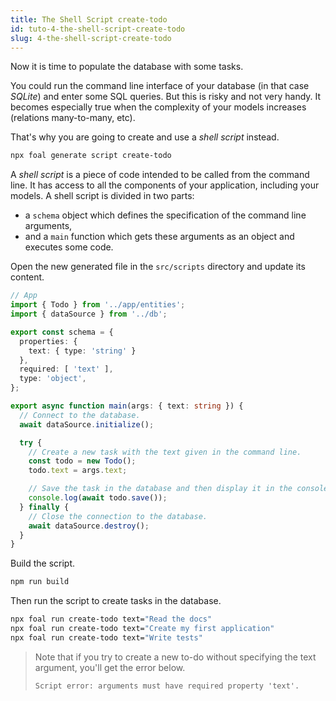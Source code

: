 ```yaml
---
title: The Shell Script create-todo
id: tuto-4-the-shell-script-create-todo
slug: 4-the-shell-script-create-todo
---
```


Now it is time to populate the database with some tasks.

You could run the command line interface of your database (in that case *SQLite*) and enter some SQL queries. But this is risky and not very handy. It becomes especially true when the complexity of your models increases (relations many-to-many, etc).

That's why you are going to create and use a *shell script* instead.

```sh
npx foal generate script create-todo
```

A *shell script* is a piece of code intended to be called from the command line. It has access to all the components of your application, including your models. A shell script is divided in two parts:

- a `schema` object which defines the specification of the command line arguments,
- and a `main` function which gets these arguments as an object and executes some code.

Open the new generated file in the `src/scripts` directory and update its content.

```typescript
// App
import { Todo } from '../app/entities';
import { dataSource } from '../db';

export const schema = {
  properties: {
    text: { type: 'string' }
  },
  required: [ 'text' ],
  type: 'object',
};

export async function main(args: { text: string }) {
  // Connect to the database.
  await dataSource.initialize();

  try {
    // Create a new task with the text given in the command line.
    const todo = new Todo();
    todo.text = args.text;

    // Save the task in the database and then display it in the console.
    console.log(await todo.save());
  } finally {
    // Close the connection to the database.
    await dataSource.destroy();
  }
}

```

Build the script.

```sh
npm run build
```

Then run the script to create tasks in the database.

```sh
npx foal run create-todo text="Read the docs"
npx foal run create-todo text="Create my first application"
npx foal run create-todo text="Write tests"
```

> Note that if you try to create a new to-do without specifying the text argument, you'll get the error below.
>
> `Script error: arguments must have required property 'text'.`
